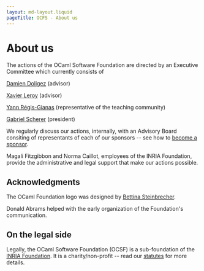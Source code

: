```yaml
---
layout: md-layout.liquid
pageTitle: OCFS - About us
---
```


# About us

The actions of the OCaml Software Foundation are directed by an
Executive Committee which currently consists of

<div class="my-16">

  <a class="text-34" href="http://pauillac.inria.fr/~doligez/">Damien Doligez</a>
    <span class="font-serif">(advisor)</span> <br/>

  <a class="text-34" href="https://xavierleroy.org/">Xavier Leroy</a>
    <span class="font-serif">(advisor)</span> <br/>

  <a class="text-34" href="http://yann.regis-gianas.org/">Yann Régis-Gianas</a>
    <span class="font-serif">(representative of the teaching community)</span> <br/>

  <a class="text-34" href="http://gasche.info/">Gabriel Scherer</a>
    <span class="font-serif">(president)</span> <br/>

</div>

We regularly discuss our actions, internally, with an Advisory Board
consiting of representants of each of our sponsors -- see how to
[become a sponsor](becoming-a-sponsor).

Magali Fitzgibbon and Norma Caillot, employees of the INRIA
Foundation, provide the administrative and legal support that make our
actions possible.


## Acknowledgments

The OCaml Foundation logo was designed by [Bettina
Steinbrecher](https://bettystein.com).

Donald Abrams helped with the early organization of the Foundation's
communication.

## On the legal side

Legally, the OCaml Software Foundation (OCSF) is a sub-foundation of
the [INRIA Foundation](https://www.inria.fr/). It is a charity/non-profit -- read our
[statutes](/assets/pdfs/RI-OCaml.pdf) for more details.
